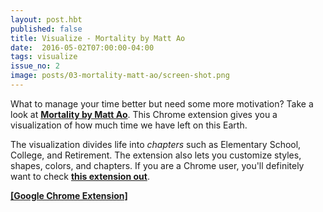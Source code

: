 ```yaml
---
layout: post.hbt
published: false
title: Visualize - Mortality by Matt Ao
date:  2016-05-02T07:00:00-04:00
tags: visualize
issue_no: 2
image: posts/03-mortality-matt-ao/screen-shot.png
---
```

What to manage your time better but need some more motivation? Take a look at **[Mortality by Matt Ao](https://chrome.google.com/webstore/detail/motivation/ofdgfpchbidcgncgfpdlpclnpaemakoj)**. This Chrome extension gives you a visualization of how much time we have left on this Earth.

<a style="background-image: url(/assets/images/posts/03-mortality-matt-ao/screen-shot.png)" class="featured" href="https://chrome.google.com/webstore/detail/motivation/ofdgfpchbidcgncgfpdlpclnpaemakoj"></a>

The visualization divides life into *chapters* such as Elementary School, College, and Retirement. The extension also lets you customize styles, shapes, colors, and chapters. If you are a Chrome user, you'll definitely want to check **[this extension out](https://chrome.google.com/webstore/detail/motivation/ofdgfpchbidcgncgfpdlpclnpaemakoj)**.

**[[Google Chrome Extension]](https://chrome.google.com/webstore/detail/motivation/ofdgfpchbidcgncgfpdlpclnpaemakoj)**